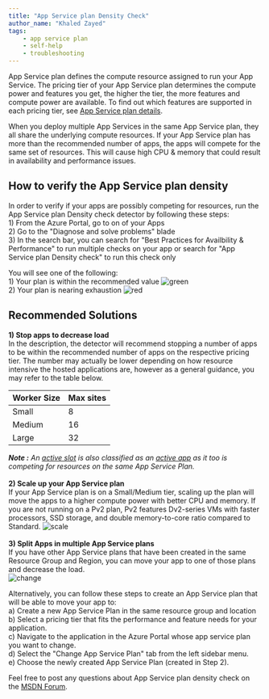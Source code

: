 ```yaml
---
title: "App Service plan Density Check"
author_name: "Khaled Zayed"
tags: 
    - app service plan
    - self-help
    - troubleshooting
---
```


App Service plan defines the compute resource assigned to run your App Service. The pricing tier of your App Service plan determines the compute power and features you get, the higher the tier, the more features and compute power are available. To find out which features are supported in each pricing tier, see [App Service plan details](https://azure.microsoft.com/en-us/pricing/details/app-service/plans/).

When you deploy multiple App Services in the same App Service plan, they all share the underlying compute resources. If your App Service plan has more than the recommended number of apps, the apps will compete for the same set of resources. This will cause high CPU & memory that could result in availability and performance issues.

## How to verify the App Service plan density

In order to verify if your apps are possibly competing for resources, run the App Service plan Density check detector by following these steps:
<br>1) From the Azure Portal, go to on of your Apps
<br>2) Go to the "Diagnose and solve problems" blade
<br>3) In the search bar, you can search for "Best Practices for Availbility & Performance" to run multiple checks on your app or search for "App Service plan Density check" to run this check only

You will see one of the following:
<br>1) Your plan is within the recommended value
![green]({{site.baseurl}}/media/2019/05/green.JPG)
<br>2) Your plan is nearing exhaustion
![red]({{site.baseurl}}/media/2019/05/red.png)

## Recommended Solutions
<b>1) Stop apps to decrease load</b><br>
In the description, the detector will recommend stopping a number of apps to be within the recommended number of apps on the respective pricing tier. The number may actually be lower depending on how resource intensive the hosted applications are, however as a general guidance, you may refer to the table below.

Worker Size | Max sites
---|---
Small | 8
Medium | 16
Large | 32

<i><strong>Note :</strong> An <u>active slot</u> is also classified as an <u>active app</u> as it too is competing for resources on the same App Service Plan.</i><br>
<br>
<b>2) Scale up your App Service plan</b><br>
If your App Service plan is on a Small/Medium tier, scaling up the plan will move the apps to a higher compute power with better CPU and memory. If you are not running on a Pv2 plan, Pv2 features Dv2-series VMs with faster processors, SSD storage, and double memory-to-core ratio compared to Standard.
![scale]({{site.baseurl}}/media/2019/05/scale.png)
<br><br>
<b>3) Split Apps in multiple App Service plans</b><br>
If you have other App Service plans that have been created in the same Resource Group and Region, you can move your app to one of those plans and decrease the load. <br>
![change]({{site.baseurl}}/media/2019/05/change.png)

Alternatively, you can follow these steps to create an App Service plan that will be able to move your app to:
<br>a) Create a new App Service Plan in the same resource group and location
<br>b) Select a pricing tier that fits the performance and feature needs for your application.
<br>c) Navigate to the application in the Azure Portal whose app service plan you want to change.
<br>d) Select the "Change App Service Plan" tab from the left sidebar menu.
<br>e) Choose the newly created App Service Plan (created in Step 2).

Feel free to post any questions about App Service plan density check on the [MSDN Forum](https://social.msdn.microsoft.com/forums/azure/en-US/home?forum=windowsazurewebsitespreview).


